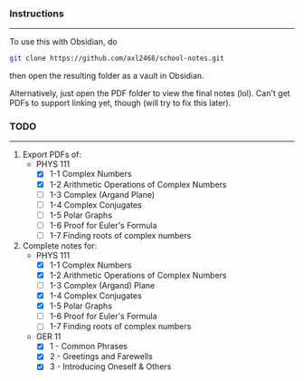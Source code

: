 ### Instructions
---
To use this with Obsidian, do
```sh
git clone https://github.com/axl2468/school-notes.git
```
then open the resulting folder as a vault in Obsidian.

Alternatively, just open the PDF folder to view the final notes (lol). Can't get PDFs to support linking yet, though (will try to fix this later).
### TODO
---
1. Export PDFs of:
	- PHYS 111
		- [x] 1-1 Complex Numbers
		- [x] 1-2 Arithmetic Operations of Complex Numbers
		- [ ] 1-3 Complex (Argand Plane)
		- [ ] 1-4 Complex Conjugates
		- [ ] 1-5 Polar Graphs
		- [ ] 1-6 Proof for Euler's Formula
		- [ ] 1-7 Finding roots of complex numbers
1. Complete notes for:
	- PHYS 111
		- [x] 1-1 Complex Numbers
		- [x] 1-2 Arithmetic Operations of Complex Numbers
		- [ ] 1-3 Complex (Argand) Plane
		- [x] 1-4 Complex Conjugates
		- [x] 1-5 Polar Graphs
		- [ ] 1-6 Proof for Euler's Formula
		- [ ] 1-7 Finding roots of complex numbers
	- GER 11
		- [x] 1 - Common Phrases
		- [x] 2 - Greetings and Farewells
		- [x] 3 - Introducing Oneself & Others